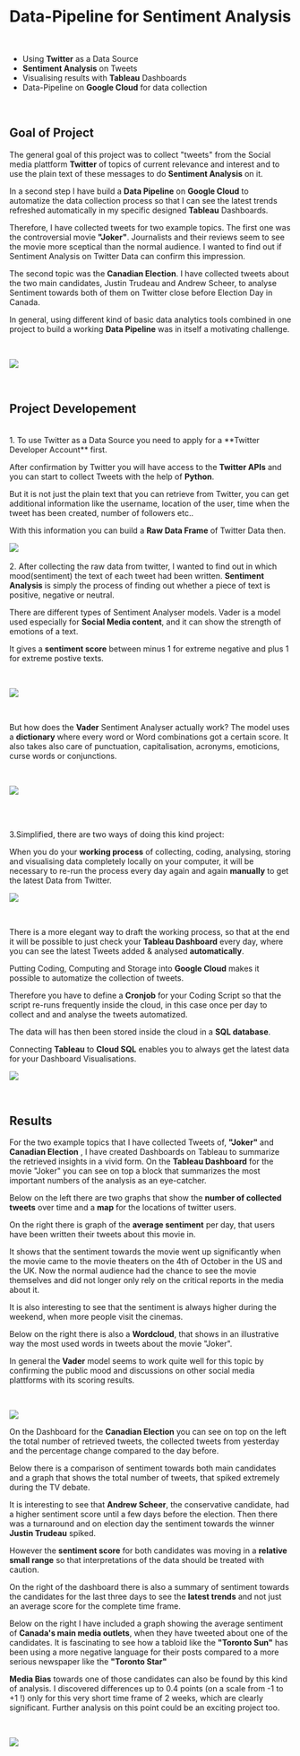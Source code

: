 # Data-Pipeline for Sentiment Analysis 
<br>


* Using **Twitter** as a Data Source
* **Sentiment Analysis** on Tweets 
* Visualising  results with **Tableau** Dashboards
* Data-Pipeline  on **Google Cloud** for data collection

<br>

## Goal of Project
The general goal of this project was to collect "tweets" from the Social media plattform **Twitter** of topics of current relevance and interest and to use the plain text of these messages to do **Sentiment Analysis** on it.  

In a second step I have build a **Data Pipeline** on **Google Cloud** to automatize the data collection process so that I can see the latest trends refreshed automatically in my specific designed **Tableau** Dashboards. 

Therefore, I have collected tweets for two example topics. The first one was the controversial movie **"Joker"**.  Journalists and their reviews seem to see the movie more sceptical than the normal audience. I wanted to find out if Sentiment Analysis on Twitter Data can confirm this impression.

The second topic was the **Canadian Election**. I have collected tweets about the two main candidates, Justin Trudeau and Andrew Scheer, to analyse Sentiment towards both of them on Twitter close before Election Day in Canada.

In general, using different kind of basic data analytics tools combined in one project to build a working **Data Pipeline** was in itself a motivating challenge.

<br>

![](https://imagizer.imageshack.com/img923/6929/99IFyS.jpg)

<br>

## Project Developement
<br>
1. To use Twitter as a Data Source you need to apply for a **Twitter Developer Account** first.  

After confirmation by Twitter you will have access to the **Twitter APIs** and you can start to collect Tweets with the help of **Python**.
	
But it is not just the plain text that you can retrieve from Twitter, you can get additional information like the username, location of the user, time when the tweet has been created, number of followers etc.. 
	
With this information you can build a **Raw Data Frame** of Twitter Data then.
<br>


![](https://imagizer.imageshack.com/img921/2094/uQM514.jpg)
<br>
<br>
2. After collecting the raw data from twitter, I wanted to find out in which mood(sentiment) the text of each tweet had been written. 
**Sentiment Analysis** is simply the process of finding out whether a piece of text is positive, negative or neutral.

There are different types of Sentiment Analyser models.
Vader is a model used especially for **Social Media content**, and it can show the strength of emotions of a text.

It gives a **sentiment score** between minus 1 for extreme negative and plus 1 for extreme postive texts.

<br>


![](https://imagizer.imageshack.com/img922/2299/jhOU5V.jpg)<br>


<br>

But how does the **Vader** Sentiment Analyser actually work? The model  uses a **dictionary** where every word or Word combinations got a certain score. It also takes also care of punctuation, capitalisation, acronyms, emoticions, curse words or conjunctions.
	
<br>

![](https://imagizer.imageshack.com/img923/4034/rcfLDW.jpg)

<br>
<br>

3.Simplified, there are two ways of doing this kind project:

When you do your **working process** of collecting, coding, analysing, 	storing and visualising data completely locally on your computer, it will be necessary to re-run the process every day again and again **manually** to get the latest Data from Twitter.
<br>

![](https://imagizer.imageshack.com/img924/9764/w3NB9p.jpg)<br>

<br>

There is a more elegant way to draft the working process, so that at the end it will be possible to just check your **Tableau Dashboard** every day, where you can see the latest Tweets added & analysed **automatically**.

Putting Coding, Computing and Storage into **Google Cloud** makes it possible to automatize the collection of tweets. 
	
Therefore you have to define a **Cronjob** for your Coding Script so that the script re-runs frequently inside the cloud, in this case once per day to collect and and analyse the tweets automatized.
	
The data will has then been stored inside the cloud in a **SQL database**. 
	
Connecting **Tableau** to **Cloud SQL** enables you to always get the latest data for your Dashboard Visualisations.
<br>


![](https://imagizer.imageshack.com/img922/5461/yybmiN.jpg)<br>

<br>

## Results

For the two example topics that I have collected Tweets of, **"Joker"** and **Canadian Election** , I have created Dashboards on Tableau to summarize the retrieved insights in a vivid form.
On the **Tableau Dashboard** for the movie "Joker" you can see on top a block that summarizes the most important numbers of the analysis as an eye-catcher.

Below on the left there are two graphs that show the **number of collected tweets** over time and a **map** for the locations of twitter users. 
	
On the right there is graph of the **average sentiment** per day, that users have been written their tweets about this movie in. 
	
It shows that the sentiment towards the movie went up significantly when the movie came to the movie theaters on the 4th of October in the US and the UK. Now the normal audience had the chance to see the movie themselves and did not longer only rely on the critical reports in the media about it.

It is also interesting to see that the sentiment is always higher during 	the weekend, when more people visit the cinemas.

Below on the right there is also a **Wordcloud**, that shows in an illustrative way the most used words in tweets about the movie "Joker".

In general the **Vader** model seems to work quite well for this topic by confirming the public mood and discussions on other social media plattforms with its scoring results.
 
 <br>
 
![](https://imagizer.imageshack.com/img921/9093/MIUut9.jpg)

On the Dashboard for the **Canadian Election** you can see on top on the left the total number of retrieved tweets, the collected tweets from yesterday and the percentage change compared to the day before.

Below there is a comparison of sentiment towards both main candidates and a graph that shows the total number of tweets, that spiked extremely during the TV debate.
	
It is interesting to see that **Andrew Scheer**, the conservative candidate, had a higher sentiment score until a few days before the election. Then there was a turnaround and on election day the sentiment towards the winner **Justin Trudeau** spiked.
	
However the **sentiment score** for both candidates was moving in a **relative small range** so that interpretations of the data should be treated with caution.

On the right of the dashboard there is also a summary of sentiment towards the candidates for the last three days to see the **latest trends** and not just an average score for the complete time frame.

Below on the right I have included a graph showing the average sentiment of **Canada's main media outlets**, when they have tweeted about one of the candidates. It is fascinating to see how a tabloid like the **"Toronto Sun"** has been using a more negative language for their posts compared to a more serious newspaper like the **"Toronto Star"**

**Media Bias** towards one of those candidates can also be found by this kind of analysis. I discovered differences up to 0.4 points (on a scale from -1 to +1 !) only for this very short time frame of 2 weeks, which are clearly significant. Further analysis on this point could be an exciting project too.

<br>

![](https://imagizer.imageshack.com/img924/6060/n6tTU9.jpg)


[arbitrary case-insensitive reference text]:  https://public.tableau.com/profile/steffen.ad






